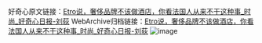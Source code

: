 好奇心原文链接：[Etro说，奢侈品牌不该做酒店，你看法国人从来不干这种事_时尚_好奇心日报-刘荻](https://www.qdaily.com/articles/47.html)
WebArchive归档链接：[Etro说，奢侈品牌不该做酒店，你看法国人从来不干这种事_时尚_好奇心日报-刘荻](http://web.archive.org/web/20170904234213/http://www.qdaily.com/articles/47.html)
![image](http://ww3.sinaimg.cn/large/007d5XDply1g3v4880chyj30u059pqv5)
